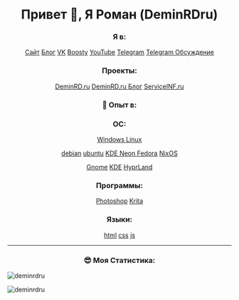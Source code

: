 
<h1 align="center">Привет 👋, Я Роман (DeminRDru)</h1>

<h3 align="center">Я в:</h3>
<p align="center">
<a href="https://DeminRD.ru/">Сайт</a>
<a href="https://www.youtube.com/">Блог</a>
<a href="https://vk.com/deminrdru_blog">VK</a>
<a href="https://www.youtube.com/">Boosty</a>
<a href="https://www.youtube.com/">YouTube</a>
<a href="https://www.youtube.com/">Telegram</a>
<a href="https://www.youtube.com/">Telegram Обсуждение </a>
</p>

<h3 align="center">Проекты:</h3>
<p align="center">
<a href="https://DeminRD.ru/">DeminRD.ru</a>
<a href="https://blog.DeminRD.ru/">DeminRD.ru Блог</a>
<a href="https://serviceinf.ru/">ServiceINF.ru</a>
</p>

<h3 align="center">🌟 Опыт в:</h3>
<h3 align="center">ОС:</h3>
<p align="center">
<a href="https://microsoft.com/" target="_blank" rel="noreferrer">Windows </a>	
<a href="https://www.linux.org/" target="_blank" rel="noreferrer">Linux </a>
</p>

<p align="center">
<a href="https://debian.com/" target="_blank" rel="noreferrer">debian</a>
<a href="https://ubuntu.com/" target="_blank" rel="noreferrer">ubuntu</a>
<a href="https://www.kdeneon.org/" target="_blank" rel="noreferrer">KDE Neon  </a>
<a href="https://www.fedora.org/" target="_blank" rel="noreferrer">Fedora</a>
<a href="https://www.nixos.org/" target="_blank" rel="noreferrer">NixOS</a>
</p>
<p align="center">
<a href="https://www.gnome.org/" target="_blank" rel="noreferrer">Gnome</a>
<a href="https://kde.org/ru" target="_blank" rel="noreferrer">KDE</a>
<a href="https://hyprland.org/" target="_blank" rel="noreferrer">HyprLand </a>

</p>

<h3 align="center">Программы:</h3>
<p align="center">
<a href="https://www.photoshop.com/en" target="_blank" rel="noreferrer">Photoshop</a>
<a href="https://krita.org/" target="_blank" rel="noreferrer">Krita  </a>
</p>

<h3 align="center">Языки:</h3>
<p align="center">
<a href="https://www.w3.org/html/" target="_blank" rel="noreferrer">html</a>
<a href="https://www.w3schools.com/css/" target="_blank" rel="noreferrer">css</a>
<a href="https://developer.mozilla.org/en-US/docs/Web/JavaScript" target="_blank" rel="noreferrer">js</a>
</p>

---
<h3 align="center">😎 Моя Статистика:</h3>

<p><img align="left" src="https://github-readme-stats.vercel.app/api/top-langs?username=deminrdru&show_icons=true&locale=en&layout=compact&theme=github_dark&hide_border=true" alt="deminrdru" /></p>
&nbsp;
<p><img align="center" src="https://github-readme-stats.vercel.app/api?username=deminrdru&show_icons=true&locale=en&theme=github_dark&hide_border=true" alt="deminrdru" /></p>
